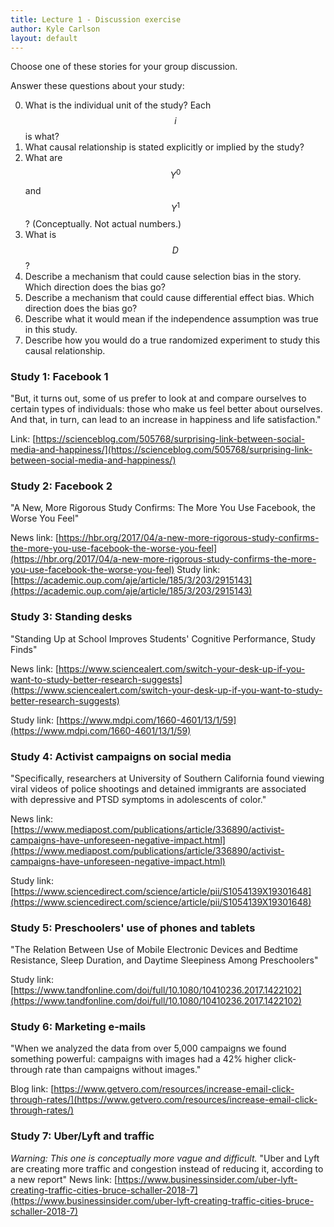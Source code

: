 ```yaml
---
title: Lecture 1 - Discussion exercise
author: Kyle Carlson
layout: default
---
```


Choose one of these stories for your group discussion.

Answer these questions about your study:

0. What is the individual unit of the study? Each $$i$$ is what?
1. What causal relationship is stated explicitly or implied by the study?
2. What are $$Y^0$$ and $$Y^1$$? (Conceptually. Not actual numbers.)
3. What is $$D$$?
4. Describe a mechanism that could cause selection bias in the story. Which direction does the bias go?
5. Describe a mechanism that could cause differential effect bias. Which direction does the bias go?
6. Describe what it would mean if the independence assumption was true in this study.
7. Describe how you would do a true randomized experiment to study this causal relationship.


### Study 1: Facebook 1
"But, it turns out, some of us prefer to look at and compare ourselves to certain types of individuals: those who make us feel better about ourselves. And that, in turn, can lead to an increase in happiness and life satisfaction."

Link: [https://scienceblog.com/505768/surprising-link-between-social-media-and-happiness/](https://scienceblog.com/505768/surprising-link-between-social-media-and-happiness/)

### Study 2: Facebook 2
"A New, More Rigorous Study Confirms: The More You Use Facebook, the Worse You Feel"

News link: [https://hbr.org/2017/04/a-new-more-rigorous-study-confirms-the-more-you-use-facebook-the-worse-you-feel](https://hbr.org/2017/04/a-new-more-rigorous-study-confirms-the-more-you-use-facebook-the-worse-you-feel)
Study link: [https://academic.oup.com/aje/article/185/3/203/2915143](https://academic.oup.com/aje/article/185/3/203/2915143)

### Study 3: Standing desks
"Standing Up at School Improves Students' Cognitive Performance, Study Finds"

News link: [https://www.sciencealert.com/switch-your-desk-up-if-you-want-to-study-better-research-suggests](https://www.sciencealert.com/switch-your-desk-up-if-you-want-to-study-better-research-suggests)

Study link: [https://www.mdpi.com/1660-4601/13/1/59](https://www.mdpi.com/1660-4601/13/1/59)
<!-- https://www.healthline.com/health-news/social-media-use-increases-depression-and-loneliness#Our-curated-lives -->

### Study 4: Activist campaigns on social media
"Specifically, researchers at University of Southern California found viewing viral videos of police shootings and detained immigrants are associated with depressive and PTSD symptoms in adolescents of color."

News link: [https://www.mediapost.com/publications/article/336890/activist-campaigns-have-unforeseen-negative-impact.html](https://www.mediapost.com/publications/article/336890/activist-campaigns-have-unforeseen-negative-impact.html)

Study link: [https://www.sciencedirect.com/science/article/pii/S1054139X19301648](https://www.sciencedirect.com/science/article/pii/S1054139X19301648)

### Study 5: Preschoolers' use of phones and tablets
"The Relation Between Use of Mobile Electronic Devices and Bedtime Resistance, Sleep Duration, and Daytime Sleepiness Among Preschoolers"

Study link: [https://www.tandfonline.com/doi/full/10.1080/10410236.2017.1422102](https://www.tandfonline.com/doi/full/10.1080/10410236.2017.1422102)

### Study 6: Marketing e-mails
"When we analyzed the data from over 5,000 campaigns we found something powerful: campaigns with images had a 42% higher click-through rate than campaigns without images."

Blog link: [https://www.getvero.com/resources/increase-email-click-through-rates/](https://www.getvero.com/resources/increase-email-click-through-rates/)

### Study 7: Uber/Lyft and traffic
_Warning: This one is conceptually more vague and difficult._
"Uber and Lyft are creating more traffic and congestion instead of reducing it, according to a new report"
News link: [https://www.businessinsider.com/uber-lyft-creating-traffic-cities-bruce-schaller-2018-7](https://www.businessinsider.com/uber-lyft-creating-traffic-cities-bruce-schaller-2018-7)

<!-- ### Study 5: Basketball locker room at half-time
News link: [https://newsroom.haas.berkeley.edu/winning-coaches-locker-room-secret/](https://newsroom.haas.berkeley.edu/winning-coaches-locker-room-secret/)
 -->
<!-- study abroad
http://glossari.uga.edu/datasets/pdfs/FINAL.pdf -->

